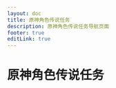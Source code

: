 ```yaml
---
layout: doc
title: 原神角色传说任务
description: 原神角色传说任务导航页面
footer: true
editLink: true
---
```


<script setup>
import StoryCard from '../../.vitepress/components/StoryCard.vue';

const storyLinks= [
  {
    title: '纳西妲',
    url: './nahida/',
    logo: 'https://vip.123pan.cn/1814176066/DirectLink/%E7%BA%B3%E8%A5%BF%E5%A6%B2_Quan.jpg',
    description: '深居净善宫的笼中之鸟，只能在梦中将世界尽收眼底。'
  },
  {
    title: '那维莱特',
    url: './neuvillette/',
    logo: 'https://vip.123pan.cn/1814176066/4376683',
    description: '枫丹的最高审判官，因其无懈可击的「秉公无私」而闻名。'
  },
  {
    title: '芙宁娜',
    url: './furina/',
    logo: 'https://vip.123pan.cn/1814176066/DirectLink/%E8%8A%99%E5%AE%81%E5%A8%9C_QuAn.jpg',
    description: '审判舞台上的绝对焦点，直至谢幕的掌声响起。'
  },
]
</script>

# 原神角色传说任务

<div class="container">
<StoryCard
  class="story-card"
  v-for="link in storyLinks"
  :key="link.title"
  :link="link"
/>
</div>

<style scoped>
.container {
  display: flex;
  flex-wrap: wrap;
  margin-top: 30px;
  gap:20px;
  justify-content: start;
}
@media (min-width: 600px) { /* 调整这个宽度以适应你的设计需求 */
  .container {
    justify-content: space-between;
  }
  .story-card {
    flex: 0 1 calc(50% - 40px); /* 两列布局，减去间隙 */
  }
}

@media (max-width: 599px) { /* 与上面的阈值匹配 */
  .story-card {
    flex: 0 1 100%; /* 一列布局 */
  }
}
</style>
